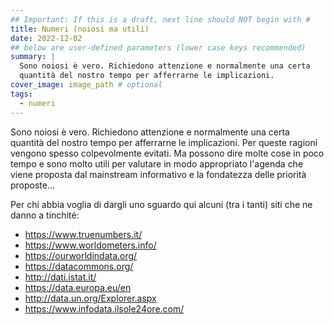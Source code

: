```yaml
---
## Important: If this is a draft, next line should NOT begin with #
title: Numeri (noiosi ma utili)
date: 2022-12-02
## below are user-defined parameters (lower case keys recommended)
summary: |
  Sono noiosi è vero. Richiedono attenzione e normalmente una certa
  quantità del nostro tempo per afferrarne le implicazioni.
cover_image: image_path # optional
tags:
  - numeri
---
```


Sono noiosi è vero. Richiedono attenzione e normalmente una certa
quantità del nostro tempo per afferrarne le implicazioni. Per queste
ragioni vengono spesso colpevolmente evitati. Ma possono dire molte cose
in poco tempo e sono molto utili per valutare in modo appropriato
l'agenda che viene proposta dal mainstream informativo e la fondatezza
delle priorità proposte...

Per chi abbia voglia di dargli uno sguardo qui alcuni (tra i tanti) siti
che ne danno a tinchité:

- <https://www.truenumbers.it/>
- <https://www.worldometers.info/>
- <https://ourworldindata.org/>
- <https://datacommons.org/>
- <http://dati.istat.it/>
- <https://data.europa.eu/en>
- <http://data.un.org/Explorer.aspx>
- <https://www.infodata.ilsole24ore.com/>

<!--
  created 2022-12-02 12:52:30.600697 +0100 CET m=+0.122145709
-->